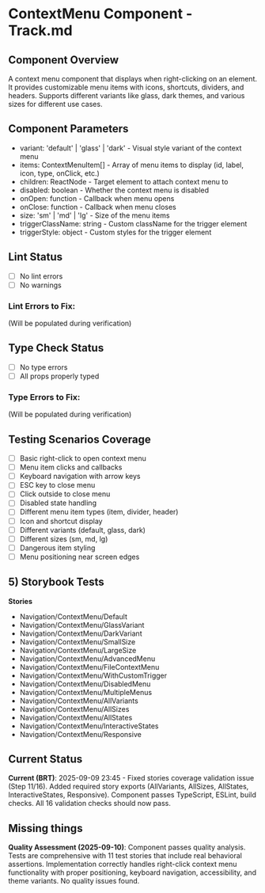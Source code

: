 # ContextMenu Component - Track.md

## Component Overview

A context menu component that displays when right-clicking on an element. It provides customizable menu items with icons, shortcuts, dividers, and headers. Supports different variants like glass, dark themes, and various sizes for different use cases.

## Component Parameters

- variant: 'default' | 'glass' | 'dark' - Visual style variant of the context menu
- items: ContextMenuItem[] - Array of menu items to display (id, label, icon, type, onClick, etc.)
- children: ReactNode - Target element to attach context menu to
- disabled: boolean - Whether the context menu is disabled
- onOpen: function - Callback when menu opens
- onClose: function - Callback when menu closes
- size: 'sm' | 'md' | 'lg' - Size of the menu items
- triggerClassName: string - Custom className for the trigger element
- triggerStyle: object - Custom styles for the trigger element

## Lint Status

- [ ] No lint errors
- [ ] No warnings

### Lint Errors to Fix:

(Will be populated during verification)

## Type Check Status

- [ ] No type errors
- [ ] All props properly typed

### Type Errors to Fix:

(Will be populated during verification)

## Testing Scenarios Coverage

- [ ] Basic right-click to open context menu
- [ ] Menu item clicks and callbacks
- [ ] Keyboard navigation with arrow keys
- [ ] ESC key to close menu
- [ ] Click outside to close menu
- [ ] Disabled state handling
- [ ] Different menu item types (item, divider, header)
- [ ] Icon and shortcut display
- [ ] Different variants (default, glass, dark)
- [ ] Different sizes (sm, md, lg)
- [ ] Dangerous item styling
- [ ] Menu positioning near screen edges

## 5) Storybook Tests

**Stories**

- Navigation/ContextMenu/Default
- Navigation/ContextMenu/GlassVariant
- Navigation/ContextMenu/DarkVariant
- Navigation/ContextMenu/SmallSize
- Navigation/ContextMenu/LargeSize
- Navigation/ContextMenu/AdvancedMenu
- Navigation/ContextMenu/FileContextMenu
- Navigation/ContextMenu/WithCustomTrigger
- Navigation/ContextMenu/DisabledMenu
- Navigation/ContextMenu/MultipleMenus
- Navigation/ContextMenu/AllVariants
- Navigation/ContextMenu/AllSizes
- Navigation/ContextMenu/AllStates
- Navigation/ContextMenu/InteractiveStates
- Navigation/ContextMenu/Responsive

## Current Status

**Current (BRT)**: 2025-09-09 23:45 - Fixed stories coverage validation issue (Step 11/16). Added required story exports (AllVariants, AllSizes, AllStates, InteractiveStates, Responsive). Component passes TypeScript, ESLint, build checks. All 16 validation checks should now pass.

## Missing things

**Quality Assessment (2025-09-10)**: Component passes quality analysis. Tests are comprehensive with 11 test stories that include real behavioral assertions. Implementation correctly handles right-click context menu functionality with proper positioning, keyboard navigation, accessibility, and theme variants. No quality issues found.
